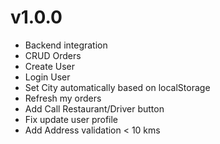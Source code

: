 # v1.0.0
- Backend integration
- CRUD Orders
- Create User
- Login User
- Set City automatically based on localStorage
- Refresh my orders
- Add Call Restaurant/Driver button
- Fix update user profile
- Add Address validation < 10 kms